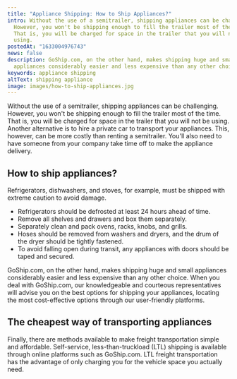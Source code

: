 ```yaml
---
title: "Appliance Shipping: How to Ship Appliances?"
intro: Without the use of a semitrailer, shipping appliances can be challenging.
  However, you won't be shipping enough to fill the trailer most of the time.
  That is, you will be charged for space in the trailer that you will not be
  using.
postedAt: "1633004976743"
news: false
description: GoShip.com, on the other hand, makes shipping huge and small
  appliances considerably easier and less expensive than any other choice.
keywords: appliance shipping
altText: shipping appliance
image: images/how-to-ship-appliances.jpg
---
```

<!--StartFragment-->

Without the use of a semitrailer, shipping appliances can be challenging. However, you won't be shipping enough to fill the trailer most of the time. That is, you will be charged for space in the trailer that you will not be using. Another alternative is to hire a private car to transport your appliances. This, however, can be more costly than renting a semitrailer. You'll also need to have someone from your company take time off to make the appliance delivery.

## How to ship appliances?

Refrigerators, dishwashers, and stoves, for example, must be shipped with extreme caution to avoid damage.

* Refrigerators should be defrosted at least 24 hours ahead of time.
* Remove all shelves and drawers and box them separately.
* Separately clean and pack ovens, racks, knobs, and grills.
* Hoses should be removed from washers and dryers, and the drum of the dryer should be tightly fastened.
* To avoid falling open during transit, any appliances with doors should be taped and secured.

GoShip.com, on the other hand, makes shipping huge and small appliances considerably easier and less expensive than any other choice. When you deal with GoShip.com, our knowledgeable and courteous representatives will advise you on the best options for shipping your appliances, locating the most cost-effective options through our user-friendly platforms.

## The cheapest way of transporting appliances

Finally, there are methods available to make freight transportation simple and affordable. Self-service, less-than-truckload (LTL) shipping is available through online platforms such as GoShip.com. LTL freight transportation has the advantage of only charging you for the vehicle space you actually need.

<!--EndFragment-->